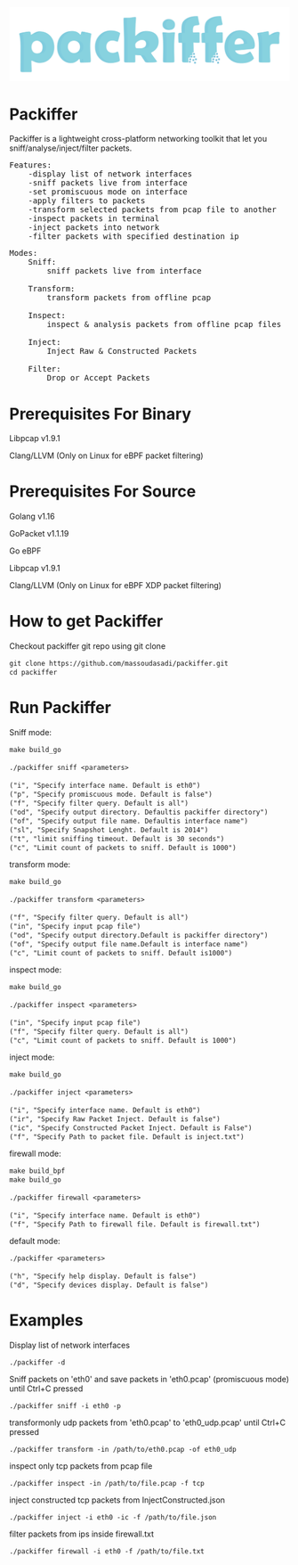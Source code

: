 <img src="./packiffer.png">

# Packiffer
Packiffer is a lightweight cross-platform networking toolkit that let you sniff/analyse/inject/filter packets.

<pre>
Features:
    -display list of network interfaces
    -sniff packets live from interface
    -set promiscuous mode on interface
    -apply filters to packets
    -transform selected packets from pcap file to another
    -inspect packets in terminal
    -inject packets into network
    -filter packets with specified destination ip
</pre>

<pre>
Modes:
    Sniff: 
        sniff packets live from interface

    Transform: 
        transform packets from offline pcap

    Inspect: 
        inspect & analysis packets from offline pcap files

    Inject: 
        Inject Raw & Constructed Packets

    Filter:
        Drop or Accept Packets
</pre>

# Prerequisites For Binary
<p>Libpcap v1.9.1</p>
<p>Clang/LLVM (Only on Linux for eBPF packet filtering)</p>

# Prerequisites For Source
<p>Golang v1.16</p>
<p>GoPacket v1.1.19</p>
<p>Go eBPF</p>
<p>Libpcap v1.9.1</p>
<p>Clang/LLVM (Only on Linux for eBPF XDP packet filtering)</p>

# How to get Packiffer
Checkout packiffer git repo using git clone
```
git clone https://github.com/massoudasadi/packiffer.git
cd packiffer
```

# Run Packiffer

Sniff mode:
```
make build_go 

./packiffer sniff <parameters>

("i", "Specify interface name. Default is eth0")
("p", "Specify promiscuous mode. Default is false")
("f", "Specify filter query. Default is all")
("od", "Specify output directory. Defaultis packiffer directory")
("of", "Specify output file name. Defaultis interface name")
("sl", "Specify Snapshot Lenght. Default is 2014")
("t", "limit sniffing timeout. Default is 30 seconds")
("c", "Limit count of packets to sniff. Default is 1000")
```

transform mode:
```
make build_go 

./packiffer transform <parameters>

("f", "Specify filter query. Default is all")
("in", "Specify input pcap file")
("od", "Specify output directory.Default is packiffer directory")
("of", "Specify output file name.Default is interface name")
("c", "Limit count of packets to sniff. Default is1000")
```

inspect mode:
```
make build_go 

./packiffer inspect <parameters>

("in", "Specify input pcap file")
("f", "Specify filter query. Default is all")
("c", "Limit count of packets to sniff. Default is 1000")
```

inject mode:
```
make build_go 

./packiffer inject <parameters>

("i", "Specify interface name. Default is eth0")
("ir", "Specify Raw Packet Inject. Default is false")
("ic", "Specify Constructed Packet Inject. Default is False")
("f", "Specify Path to packet file. Default is inject.txt")
```

firewall mode:
```
make build_bpf
make build_go 

./packiffer firewall <parameters>

("i", "Specify interface name. Default is eth0")
("f", "Specify Path to firewall file. Default is firewall.txt")
```

default mode:
```
./packiffer <parameters>

("h", "Specify help display. Default is false")
("d", "Specify devices display. Default is false")
```

# Examples
Display list of network interfaces
```
./packiffer -d
```

Sniff packets on 'eth0' and save packets in 'eth0.pcap' (promiscuous mode) until Ctrl+C pressed
```
./packiffer sniff -i eth0 -p
```

transformonly udp packets from 'eth0.pcap' to 'eth0_udp.pcap' until Ctrl+C pressed 
```
./packiffer transform -in /path/to/eth0.pcap -of eth0_udp
```

inspect only tcp packets from pcap file
```
./packiffer inspect -in /path/to/file.pcap -f tcp
```

inject constructed tcp packets from InjectConstructed.json
```
./packiffer inject -i eth0 -ic -f /path/to/file.json
```

filter packets from ips inside firewall.txt
```
./packiffer firewall -i eth0 -f /path/to/file.txt
```